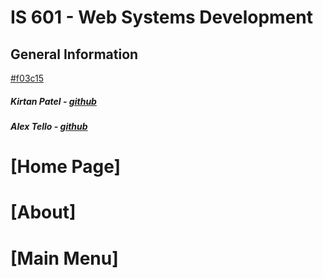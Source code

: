 # IS 601 - Web Systems Development
## General Information
[#f03c15](Authors:)
##### Kirtan Patel - [github](https://github.com/kpp46/HowTheInternetWorks)
##### Alex Tello - [github](https://github.com/Alextello08/Homework-2)

# [Home Page]

# [About]

# [Main Menu]
